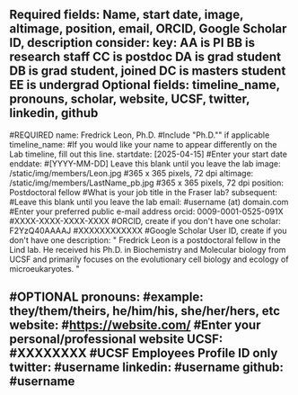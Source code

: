 Required fields:
Name, start date, image, altimage, position, email, ORCID, Google Scholar ID, description
consider:
key:
AA is PI
BB is research staff
CC is postdoc
DA is grad student
DB is grad student, joined
DC is masters student
EE is undergrad
Optional fields:
timeline_name, pronouns, scholar, website, UCSF, twitter, linkedin, github
---
#REQUIRED
name: Fredrick Leon, Ph.D. #Include "Ph.D."" if applicable
timeline_name: #If you would like your name to appear differently on the Lab timeline, fill out this line.
startdate: [2025-04-15] #Enter your start date
enddate: #[YYYY-MM-DD] Leave this blank until you leave the lab
image: /static/img/members/Leon.jpg #365 x 365 pixels, 72 dpi
altimage: /static/img/members/LastName_pb.jpg #365 x 365 pixels, 72 dpi
position: Postdoctoral fellow #What is your job title in the Fraser lab?
subsequent: #Leave this blank until you leave the lab
email: #username (at) domain.com #Enter your preferred public e-mail address
orcid: 0009-0001-0525-091X #XXXX-XXXX-XXXX-XXXX #ORCID, create if you don't have one
scholar: F2YzQ40AAAAJ #XXXXXXXXXXXX #Google Scholar User ID, create if you don't have one
description: "
Fredrick Leon is a postdoctoral fellow in the Lind lab. He received his Ph.D. in Biochemistry and Molecular biology from UCSF and primarily focuses on the evolutionary cell biology and ecology of microeukaryotes. 
"

#OPTIONAL
pronouns: #example: they/them/theirs, he/him/his, she/her/hers, etc
website: #https://website.com/ #Enter your personal/professional website
UCSF: #XXXXXXXX #UCSF Employees Profile ID only
twitter: #username
linkedin: #username
github: #username
---
